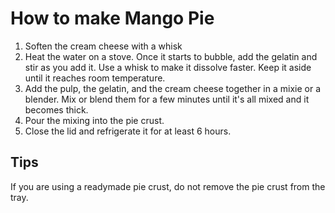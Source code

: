 # How to make Mango Pie
1. Soften the cream cheese with a whisk
2. Heat the water on a stove. Once it starts to bubble, add the gelatin and stir as you add it. Use a whisk to make it dissolve faster. Keep it aside until it reaches room temperature.
3. Add the pulp, the gelatin, and the cream cheese together in a mixie or a blender. Mix or blend them for a few minutes until it's all mixed and it becomes thick.
4. Pour the mixing into the pie crust.
5. Close the lid and refrigerate it for at least 6 hours.
## Tips
If you are using a readymade pie crust, do not remove the pie crust from the tray.